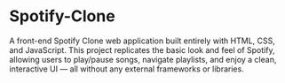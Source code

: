 # Spotify-Clone
A front-end Spotify Clone web application built entirely with HTML, CSS, and JavaScript. This project replicates the basic look and feel of Spotify, allowing users to play/pause songs, navigate playlists, and enjoy a clean, interactive UI — all without any external frameworks or libraries.
